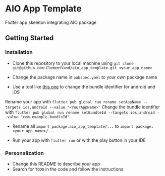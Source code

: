 # AIO App Template

Flutter app skeleton integrating AIO package

## Getting Started

### Installation
* Clone this repository to your local machine using `git clone git@github.com:ClementVand/aio_app_template.git <your_app_name>`
* Change the package name in `pubspec.yaml` to your own package name

* Use a tool like [this one](https://pub.dev/packages/rename) to change the bundle identifier for android and iOS

Rename your app with `flutter pub global run rename setAppName --targets ios,android --value "<YourAppName>"`
Change the bundle identifier with `flutter pub global run rename setBundleId --targets ios,android --value "com.example.bundleId"`

* Rename all `import package:aio_app_template/...` to `import package:<your_app_name>/...`

* Run your app with `flutter run` or with the play button in your IDE

### Personalization
* Change this README to describe your app
* Search for `TODO` in the code and follow the instructions
